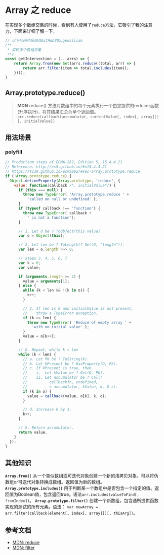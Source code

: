 # Array 之 reduce
在实现多个数组交集的时候，看到有人使用了`reduce`方法，它吸引了我的注意力，下面来详细了解一下。
```javascript
// 以下代码片段源自GitHub的hugewilliam
/**
 * 实现多个数组交集 
 **/
const getIntersection = (...arrs) => {
    return Array.from(new Set(arrs.reduce((total, arr) => {
        return arr.filter(item => total.includes(item));
    })));
}
```
## Array.prototype.reduce()
> **MDN** 
> reduce() 方法对数组中的每个元素执行一个由您提供的reducer函数(升序执行)，将其结果汇总为单个返回值。
> `arr.reduce(callback(accumulator, currentValue[, index[, array]])[, initialValue])`


## 用法场景
### polyfill
```javascript
// Production steps of ECMA-262, Edition 5, 15.4.4.21
// Reference: http://es5.github.io/#x15.4.4.21
// https://tc39.github.io/ecma262/#sec-array.prototype.reduce
if (!Array.prototype.reduce) {
  Object.defineProperty(Array.prototype, 'reduce', {
    value: function(callback /*, initialValue*/) {
      if (this === null) {
        throw new TypeError( 'Array.prototype.reduce ' +
          'called on null or undefined' );
      }
      if (typeof callback !== 'function') {
        throw new TypeError( callback +
          ' is not a function');
      }

      // 1. Let O be ? ToObject(this value).
      var o = Object(this);

      // 2. Let len be ? ToLength(? Get(O, "length")).
      var len = o.length >>> 0;

      // Steps 3, 4, 5, 6, 7
      var k = 0;
      var value;

      if (arguments.length >= 2) {
        value = arguments[1];
      } else {
        while (k < len && !(k in o)) {
          k++;
        }

        // 3. If len is 0 and initialValue is not present,
        //    throw a TypeError exception.
        if (k >= len) {
          throw new TypeError( 'Reduce of empty array ' +
            'with no initial value' );
        }
        value = o[k++];
      }

      // 8. Repeat, while k < len
      while (k < len) {
        // a. Let Pk be ! ToString(k).
        // b. Let kPresent be ? HasProperty(O, Pk).
        // c. If kPresent is true, then
        //    i.  Let kValue be ? Get(O, Pk).
        //    ii. Let accumulator be ? Call(
        //          callbackfn, undefined,
        //          « accumulator, kValue, k, O »).
        if (k in o) {
          value = callback(value, o[k], k, o);
        }

        // d. Increase k by 1.
        k++;
      }

      // 9. Return accumulator.
      return value;
    }
  });
}
```


## 其他知识
**`Array.from()`** 从一个类似数组或可迭代对象创建一个新的浅拷贝对象。可以将伪数组or可迭代对象转换成数组。返回值为新的数组。
**`Array.prototype.includes()`** 用于判断某一个数组中是否包含一个指定的值。返回值为Boolean值，包含返回true。语法`arr.includes(valueToFind[, fromIndex])`。
**`Array.prototype.filter()`** 创建一个新数组，包含通所提供函数实现的测试的所有元素。语法： `var newArray = arr.filter(callback(element[, index[, array]])[, thisArg])`。




## 参考文档
- [MDN: reduce](https://developer.mozilla.org/zh-CN/docs/Web/JavaScript/Reference/Global_Objects/Array/Reduce)
- [MDN: filter](https://developer.mozilla.org/zh-CN/docs/Web/JavaScript/Reference/Global_Objects/Array/filter)